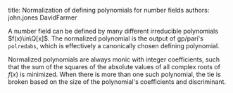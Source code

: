 title: Normalization of defining polynomials for number fields
authors:
    john.jones
    DavidFarmer

A number field can be <a knowl="lmfdb/nf.defining_polynomial">defined</a> by many different irreducible polynomials $f(x)\in\Q[x]$.
The normalized polynomial is the output of gp/pari's <code>polredabs</code>, which is effectively a canonically chosen defining polynomial.

Normalized polynomials are always monic with integer coefficients, such that the sum of the squares of the absolute values of all complex roots of $f(x)$ is minimized.  When there is more than one such polynomial, the tie is broken based on the size of the polynomial's coefficients and discriminant.
